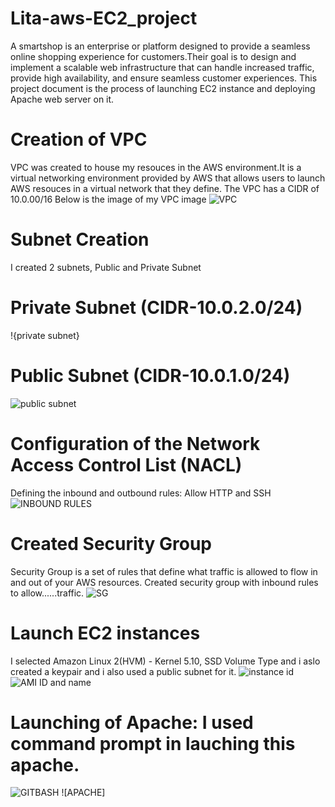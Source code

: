 # Lita-aws-EC2_project
A smartshop is an enterprise or platform designed to provide a seamless online shopping experience for customers.Their goal is to design and implement a scalable web infrastructure that can handle increased traffic, provide high availability, and ensure seamless customer experiences. This project document is the process of launching EC2 instance and deploying Apache web server on it. 
# Creation of VPC
VPC was created to house my resouces in the AWS environment.It is a virtual networking environment provided by AWS that allows users to launch AWS resouces in a virtual network that they define. The VPC has a CIDR of 10.0.00/16 Below is the image of my VPC image
 ![VPC](https://github.com/ObabireTobiloba/Lita-aws-EC2_project-smartshop/blob/VPC/VPC%20.png)
# Subnet Creation
I created 2 subnets, Public and Private Subnet
# Private Subnet (CIDR-10.0.2.0/24)
!{private subnet} 
# Public Subnet  (CIDR-10.0.1.0/24)
![public subnet](https://github.com/ObabireTobiloba/Lita-aws-EC2_project-smartshop/blob/VPC/subnet%20id.png)
# Configuration of the Network Access Control List (NACL)
Defining the inbound and outbound rules: Allow HTTP and SSH
![INBOUND RULES](https://github.com/ObabireTobiloba/Lita-aws-EC2_project-smartshop/blob/main/INBOUND%20RULES.png)
# Created Security Group
Security Group is a set of rules that define what traffic is allowed to flow in and out of your AWS resources.
Created security group with inbound rules to allow......traffic.
![SG](https://github.com/ObabireTobiloba/Lita-aws-EC2_project-smartshop/blob/main/SG.jpg)
# Launch EC2 instances
I selected Amazon Linux 2(HVM) - Kernel 5.10, SSD Volume Type and i aslo created a keypair and i also used a public subnet for it.
![instance id](https://github.com/ObabireTobiloba/Lita-aws-EC2_project-smartshop/blob/main/instance%20id.png)
![AMI ID and name](https://github.com/ObabireTobiloba/Lita-aws-EC2_project-smartshop/blob/main/AMI%20ID%20and%20name.png)
# Launching of Apache: I used command prompt in lauching this apache.
![GITBASH](https://github.com/ObabireTobiloba/Lita-aws-EC2_project-smartshop/blob/main/GITBASH.jpg)
![APACHE]
